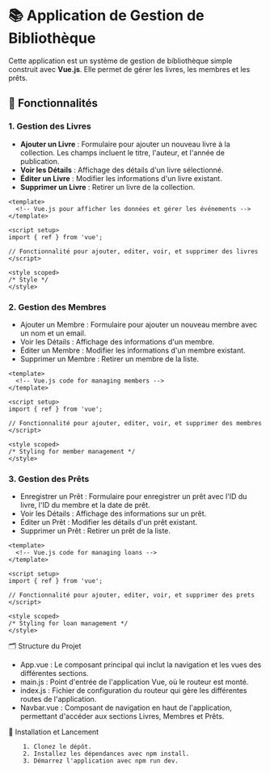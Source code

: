 # 📚 Application de Gestion de Bibliothèque

Cette application est un système de gestion de bibliothèque simple construit avec **Vue.js**. Elle permet de gérer les livres, les membres et les prêts.

## 🎨 Fonctionnalités

### 1. **Gestion des Livres**

- **Ajouter un Livre** : Formulaire pour ajouter un nouveau livre à la collection. Les champs incluent le titre, l'auteur, et l'année de publication.
- **Voir les Détails** : Affichage des détails d'un livre sélectionné.
- **Éditer un Livre** : Modifier les informations d'un livre existant.
- **Supprimer un Livre** : Retirer un livre de la collection.

```vue
<template>
  <!-- Vue.js pour afficher les données et gérer les événements -->
</template> 

<script setup>
import { ref } from 'vue';

// Fonctionnalité pour ajouter, editer, voir, et supprimer des livres
</script>

<style scoped>
/* Style */
</style>
```

### 2. **Gestion des Membres**
- Ajouter un Membre : Formulaire pour ajouter un nouveau membre avec un nom et un email.
- Voir les Détails : Affichage des informations d'un membre.
- Éditer un Membre : Modifier les informations d'un membre existant.
- Supprimer un Membre : Retirer un membre de la liste.

```vue
<template>
  <!-- Vue.js code for managing members -->
</template>

<script setup>
import { ref } from 'vue';

// Fonctionnalité pour ajouter, editer, voir, et supprimer des membres
</script>

<style scoped>
/* Styling for member management */
</style>
```

### 3. **Gestion des Prêts**
- Enregistrer un Prêt : Formulaire pour enregistrer un prêt avec l'ID du livre, l'ID du membre et la date de prêt.
- Voir les Détails : Affichage des informations sur un prêt.
- Éditer un Prêt : Modifier les détails d'un prêt existant.
- Supprimer un Prêt : Retirer un prêt de la liste.

```vue
<template>
  <!-- Vue.js code for managing loans -->
</template>

<script setup>
import { ref } from 'vue';

// Fonctionnalité pour ajouter, editer, voir, et supprimer des prets
</script>

<style scoped>
/* Styling for loan management */
</style>
```

🗂️ Structure du Projet

- App.vue : Le composant principal qui inclut la navigation et les vues des différentes sections.
- main.js : Point d'entrée de l'application Vue, où le routeur est monté.
- index.js : Fichier de configuration du routeur qui gère les différentes routes de l'application.
- Navbar.vue : Composant de navigation en haut de l'application, permettant d'accéder aux sections Livres, Membres et Prêts.

🚀 Installation et Lancement

        1. Clonez le dépôt.
        2. Installez les dépendances avec npm install.
        3. Démarrez l'application avec npm run dev.
